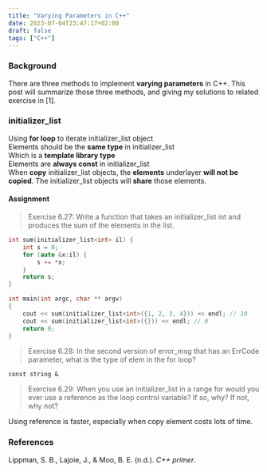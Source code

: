 ```yaml
---
title: "Varying Parameters in C++"
date: 2023-07-04T23:47:17+02:00
draft: false
tags: ["C++"]
---
```


### Background

There are three methods to implement **varying parameters** in C++. This post will summarize those three methods, and giving my solutions to related exercise in [1].

### initializer_list

Using **for loop** to iterate initializer_list object  
Elements should be the **same type** in initializer_list  
Which is a **template library type**  
Elements are **always const** in initializer_list  
When **copy** initializer_list objects, the **elements** underlayer **will not be copied**. The initializer_list objects will **share** those elements.  

#### Assignment

> Exercise 6.27: Write a function that takes an initializer_list int and produces the sum of the elements in the list. 

```c++
int sum(initializer_list<int> il) {
    int s = 0;
    for (auto &x:il) {
        s += *x;
    }
    return s;
}

int main(int argc, char ** argv)
{
    cout << sum(initializer_list<int>({1, 2, 3, 4})) << endl; // 10
    cout << sum(initializer_list<int>({})) << endl; // 0
    return 0;
}
```

> Exercise 6.28: In the second version of error_msg that has an ErrCode parameter, what is the type of elem in the for loop?

`const string &`

> Exercise 6.29: When you use an initializer_list in a range for would you ever use a reference as the loop control variable? If so, why? If not, why not?

Using reference is faster, especially when copy element costs lots of time.

### References

Lippman, S. B., Lajoie, J., &#38; Moo, B. E. (n.d.). <i>C++ primer</i>.